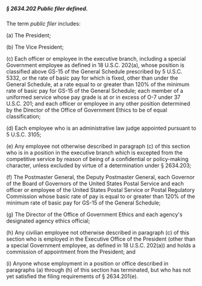 ##### § 2634.202 Public filer defined. #####

The term *public filer* includes:

(a) The President;

(b) The Vice President;

(c) Each officer or employee in the executive branch, including a special Government employee as defined in 18 U.S.C. 202(a), whose position is classified above GS-15 of the General Schedule prescribed by 5 U.S.C. 5332, or the rate of basic pay for which is fixed, other than under the General Schedule, at a rate equal to or greater than 120% of the minimum rate of basic pay for GS-15 of the General Schedule; each member of a uniformed service whose pay grade is at or in excess of O-7 under 37 U.S.C. 201; and each officer or employee in any other position determined by the Director of the Office of Government Ethics to be of equal classification;

(d) Each employee who is an administrative law judge appointed pursuant to 5 U.S.C. 3105;

(e) Any employee not otherwise described in paragraph (c) of this section who is in a position in the executive branch which is excepted from the competitive service by reason of being of a confidential or policy-making character, unless excluded by virtue of a determination under § 2634.203;

(f) The Postmaster General, the Deputy Postmaster General, each Governor of the Board of Governors of the United States Postal Service and each officer or employee of the United States Postal Service or Postal Regulatory Commission whose basic rate of pay is equal to or greater than 120% of the minimum rate of basic pay for GS-15 of the General Schedule;

(g) The Director of the Office of Government Ethics and each agency's designated agency ethics official;

(h) Any civilian employee not otherwise described in paragraph (c) of this section who is employed in the Executive Office of the President (other than a special Government employee, as defined in 18 U.S.C. 202(a)) and holds a commission of appointment from the President; and

(i) Anyone whose employment in a position or office described in paragraphs (a) through (h) of this section has terminated, but who has not yet satisfied the filing requirements of § 2634.201(e).